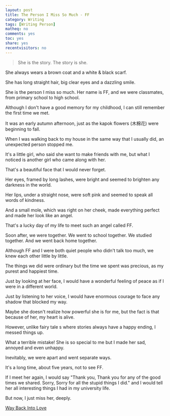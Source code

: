 ```yaml
---
layout: post 
title: The Person I Miss So Much - FF
category: Writing
tags: [Writing Person]
matheq: no
comments: yes
toc: yes
share: yes
recentvisitors: no
---
```

>She is the story. The story is she.

She always wears a brown coat and a white & black scarf. 

She has long straight hair, big clear eyes and a dazzling smile.

She is the person I miss so much. Her name is FF, and we were classmates, from primary school to high school.

Although I don't have a good memory for my childhood, I can still remember the first time we met.

It was an early autumn afternoon, just as the kapok flowers (木棉花) were beginning to fall.

When I was walking back to my house in the same way that I usually did, an unexpected person stopped me.

It's a little girl, who said she want to make friends with me, but what I noticed is another girl who came along with her. 

That's a beautiful face that I would never forget. 

Her eyes, framed by long lashes, were bright and seemed to brighten any darkness in the world.

Her lips, under a straight nose, were soft pink and seemed to speak all words of kindness. 

And a small mole, which was right on her cheek, made everything perfect and made her look like an angel. 

That's a lucky day of my life to meet such an angel called FF.

Soon after, we were together. We went to school together. We studied together. And we went back home together.

Although FF and I were both quiet people who didn't talk too much, we knew each other little by little.

The things we did were ordinary but the time we spent was precious, as my purest and happiest time.

Just by looking at her face, I would have a wonderful feeling of peace as if I were in a different world.

Just by listening to her voice, I would have enormous courage to face any shadow that blocked my way.

Maybe she doesn't realize how powerful she is for me, but the fact is that because of her, my heart is alive.

However, unlike fairy tale s where stories always have a happy ending, I messed things up. 

What a terrible mistake! She is so special to me but I made her sad, annoyed and even unhappy.

Inevitably, we were apart and went separate ways.

It's a long time, about five years, not to see FF.

If I meet her again, I would say "Thank you, Thank you for any of the good times we shared. Sorry, Sorry for all the stupid things I did." and I would tell her all interesting things I had in my university life.

But now, I just miss her, deeply.

[Way Back Into Love](http://music.163.com/#/m/song?id=5046367)